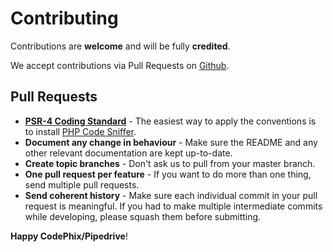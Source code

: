 # Contributing

Contributions are **welcome** and will be fully **credited**.

We accept contributions via Pull Requests on [Github](https://github.com/codephix/pipedrive-sdk).

## Pull Requests

- **[PSR-4 Coding Standard](https://github.com/php-fig/fig-standards/blob/master/accepted/PSR-4-coding-style-guide.md)** - The easiest way to apply the conventions is to install [PHP Code Sniffer](http://pear.php.net/package/PHP_CodeSniffer).
- **Document any change in behaviour** - Make sure the README and any other relevant documentation are kept up-to-date.
- **Create topic branches** - Don't ask us to pull from your master branch.
- **One pull request per feature** - If you want to do more than one thing, send multiple pull requests.
- **Send coherent history** - Make sure each individual commit in your pull request is meaningful. If you had to make multiple intermediate commits while developing, please squash them before submitting.

**Happy CodePhix/Pipedrive**!
